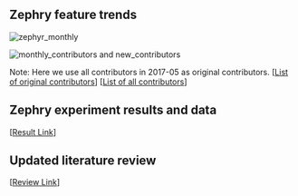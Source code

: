 ## Zephry feature trends
![zephyr_monthly](https://user-images.githubusercontent.com/16036156/86602885-4c44ac00-bf71-11ea-86cf-e2d1d7b1afb8.png)

![monthly_contributors and new_contributors](https://user-images.githubusercontent.com/16036156/86842252-edfff200-c072-11ea-9110-64754de05500.png)

Note: Here we use all contributors in 2017-05 as original contributors.
[[List of original contributors](https://github.com/ai-se/Patrick_Rui/blob/master/Patrick/original_people.csv)]
[[List of all contributors](https://github.com/ai-se/Patrick_Rui/blob/master/Patrick/final_people.csv)]

## Zephry experiment results and data
[[Result Link](https://docs.google.com/spreadsheets/d/1hQPBHSiP1cB1biBG_dqZU_VjO4IWsonhemOFKrB-nXE/edit?usp=sharing)]

## Updated literature review
[[Review Link](https://docs.google.com/spreadsheets/d/1455ltmaXmjG1x-abHVM2jHWi_6K3isZfaYwjK-YSgpQ/edit?usp=sharing)]

